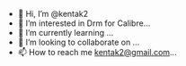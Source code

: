 - 👋 Hi, I’m @kentak2
- 👀 I’m interested in Drm for Calibre...
- 🌱 I’m currently learning ...
- 💞️ I’m looking to collaborate on ...
- 📫 How to reach me kentak2@gmail.com...

<!---
kentak2/kentak2 is a ✨ special ✨ repository because its `README.md` (this file) appears on your GitHub profile.
You can click the Preview link to take a look at your changes.
--->
